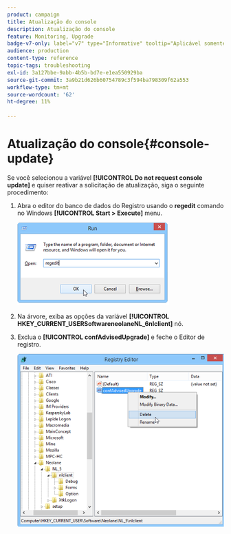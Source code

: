 ```yaml
---
product: campaign
title: Atualização do console
description: Atualização do console
feature: Monitoring, Upgrade
badge-v7-only: label="v7" type="Informative" tooltip="Aplicável somente ao Campaign Classic v7"
audience: production
content-type: reference
topic-tags: troubleshooting
exl-id: 3a127bbe-9abb-4b5b-bd7e-e1ea550929ba
source-git-commit: 3a9b21d626b60754789c3f594ba798309f62a553
workflow-type: tm+mt
source-wordcount: '62'
ht-degree: 11%

---
```


# Atualização do console{#console-update}



Se você selecionou a variável **[!UICONTROL Do not request console update]** e quiser reativar a solicitação de atualização, siga o seguinte procedimento:

1. Abra o editor do banco de dados do Registro usando o **regedit** comando no Windows **[!UICONTROL Start > Execute]** menu.

   ![](assets/ncs_console_update_1.png)

1. Na árvore, exiba as opções da variável **[!UICONTROL HKEY_CURRENT_USERSoftwareneolaneNL_6nlclient]** nó.
1. Exclua o **[!UICONTROL confAdvisedUpgrade]** e feche o Editor de registro.

   ![](assets/ncs_console_update_2.png)
